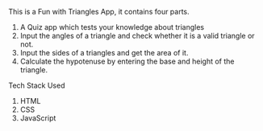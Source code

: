This is a Fun with Triangles App, it contains four parts.

1. A Quiz app which tests your knowledge about triangles
2. Input the angles of a triangle and check whether it is a valid triangle or not.
3. Input the sides of a triangles and get the area of it.
4. Calculate the hypotenuse by entering the base and height of the triangle.

Tech Stack Used

1. HTML
2. CSS
3. JavaScript
